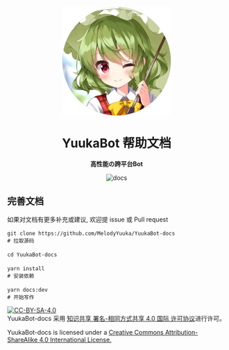 <p align='center'>
    <a herf=''>
        <img src='./docs/.vuepress/public/images/logo.webp' width='250px' height='250px' akt='YuukaBot'>
    </a>
</p>

<div align="center">

# YuukaBot 帮助文档

**高性能の跨平台Bot**

![docs](https://github.com/MelodyYuuka/YuukaBot-docs/workflows/docs/badge.svg)

</div>

## 完善文档

如果对文档有更多补充或建议, 欢迎提 issue 或 Pull request

```shell
git clone https://github.com/MelodyYuuka/YuukaBot-docs
# 拉取源码

cd YuukaBot-docs

yarn install
# 安装依赖

yarn docs:dev
# 开始写作
```

[![CC-BY-SA-4.0](https://i.creativecommons.org/l/by-sa/4.0/88x31.png)](http://creativecommons.org/licenses/by-sa/4.0/)  
YuukaBot-docs 采用 [知识共享 署名-相同方式共享 4.0 国际 许可协议](http://creativecommons.org/licenses/by-sa/4.0/)进行许可。

YuukaBot-docs is licensed under a [Creative Commons Attribution-ShareAlike 4.0 International License.](http://creativecommons.org/licenses/by-sa/4.0/)
